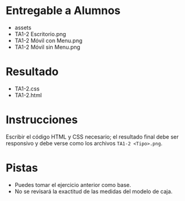 # Entregable a Alumnos
- assets
- TA1-2 Escritorio.png
- TA1-2 Móvil con Menu.png
- TA1-2 Móvil sin Menu.png

# Resultado
- TA1-2.css
- TA1-2.html

# Instrucciones
Escribir el código HTML y CSS necesario; el resultado final debe ser responsivo
y debe verse como los archivos `TA1-2 <Tipo>.png`.

# Pistas
- Puedes tomar el ejercicio anterior como base.
- No se revisará la exactitud de las medidas del modelo de caja.
